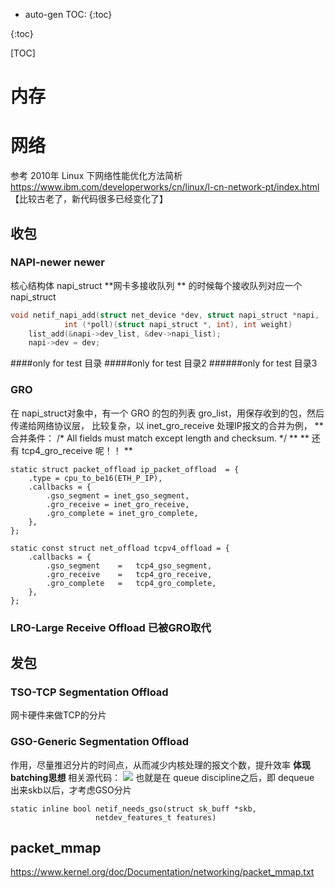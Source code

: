 * auto-gen TOC:
{:toc}


{:toc}


[TOC]

# 内存

# 网络
参考 2010年 Linux 下网络性能优化方法简析
https://www.ibm.com/developerworks/cn/linux/l-cn-network-pt/index.html
【比较古老了，新代码很多已经变化了】

## 收包
### NAPI-newer newer
核心结构体 napi_struct
**网卡多接收队列 ** 的时候每个接收队列对应一个napi_struct
``` C
void netif_napi_add(struct net_device *dev, struct napi_struct *napi,
		    int (*poll)(struct napi_struct *, int), int weight)
	list_add(&napi->dev_list, &dev->napi_list);
	napi->dev = dev;
```

####only for test 目录
#####only for test 目录2
######only for test 目录3

### GRO
在 napi\_struct对象中，有一个 GRO 的包的列表 gro\_list，用保存收到的包，然后传递给网络协议层，
比较复杂，以 inet_gro_receive 处理IP报文的合并为例，
** 合并条件： /* All fields must match except length and checksum. */ **
** 还有 tcp4_gro_receive 呢！！ ** 
```
static struct packet_offload ip_packet_offload  = {
	.type = cpu_to_be16(ETH_P_IP),
	.callbacks = {
		.gso_segment = inet_gso_segment,
		.gro_receive = inet_gro_receive,
		.gro_complete = inet_gro_complete,
	},
};

static const struct net_offload tcpv4_offload = {
	.callbacks = {
		.gso_segment	=	tcp4_gso_segment,
		.gro_receive	=	tcp4_gro_receive,
		.gro_complete	=	tcp4_gro_complete,
	},
};

```



### LRO-Large Receive Offload 已被GRO取代


## 发包
### TSO-TCP Segmentation Offload
网卡硬件来做TCP的分片
### GSO-Generic Segmentation Offload
作用，尽量推迟分片的时间点，从而减少内核处理的报文个数，提升效率
**体现batching思想**
相关源代码：
![](http://p14ws25od.bkt.clouddn.com/201712191036_260.png)
也就是在 queue discipline之后，即 dequeue 出来skb以后，才考虑GSO分片

```
static inline bool netif_needs_gso(struct sk_buff *skb,
				   netdev_features_t features)
```

## packet_mmap

https://www.kernel.org/doc/Documentation/networking/packet_mmap.txt

